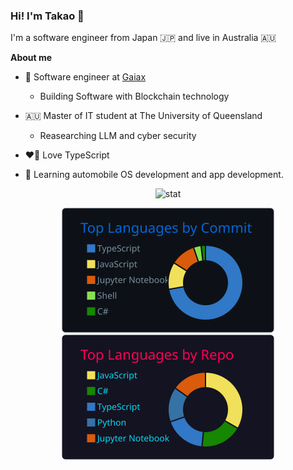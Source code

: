 ### Hi! I'm Takao 👋

I'm a software engineer from Japan 🇯🇵 and live in Australia 🇦🇺

**About me**

-   🔭 Software engineer at [Gaiax](https://www.gaiax.co.jp/)

    -   Building Software with Blockchain technology

-   🇦🇺 Master of IT student at The University of Queensland

    -   Reasearching LLM and cyber security

-   ❤️‍🔥 Love TypeScript

-   🚗 Learning automobile OS development and app development.

<p align="center">
    <!-- <img alt="stat" height="200px" src="https://raw.githubusercontent.com/takaomizuno0032/takaomizuno0032/main/profile-summary-card-output/github_dark/0-profile-details.svg" /> -->
    <img alt="stat" height="200px" src="https://github-stats-8cvk.vercel.app/api?username=takaomizuno0032&theme=algolia" />
</p>

<p align="center">
    <img alt="top lang" height="200px" src="https://raw.githubusercontent.com/takaomizuno0032/takaomizuno0032/main/profile-summary-card-output/github_dark/2-most-commit-language.svg"/>
    <img alt="top lang" height="200px" src="https://raw.githubusercontent.com/takaomizuno0032/takaomizuno0032/main/profile-summary-card-output/2077/1-repos-per-language.svg"/>
</p>
